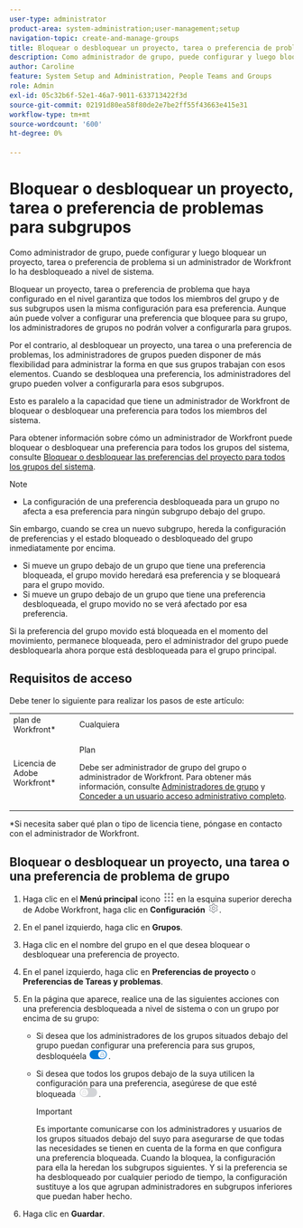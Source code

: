 ```yaml
---
user-type: administrator
product-area: system-administration;user-management;setup
navigation-topic: create-and-manage-groups
title: Bloquear o desbloquear un proyecto, tarea o preferencia de problemas para subgrupos
description: Como administrador de grupo, puede configurar y luego bloquear un proyecto, tarea o preferencia de problema si un administrador de Workfront lo ha desbloqueado a nivel de sistema.
author: Caroline
feature: System Setup and Administration, People Teams and Groups
role: Admin
exl-id: 05c32b6f-52e1-46a7-9011-633713422f3d
source-git-commit: 02191d80ea58f80de2e7be2ff55f43663e415e31
workflow-type: tm+mt
source-wordcount: '600'
ht-degree: 0%

---
```


# Bloquear o desbloquear un proyecto, tarea o preferencia de problemas para subgrupos

Como administrador de grupo, puede configurar y luego bloquear un proyecto, tarea o preferencia de problema si un administrador de Workfront lo ha desbloqueado a nivel de sistema.

Bloquear un proyecto, tarea o preferencia de problema que haya configurado en el nivel garantiza que todos los miembros del grupo y de sus subgrupos usen la misma configuración para esa preferencia. Aunque aún puede volver a configurar una preferencia que bloquee para su grupo, los administradores de grupos no podrán volver a configurarla para grupos.

Por el contrario, al desbloquear un proyecto, una tarea o una preferencia de problemas, los administradores de grupos pueden disponer de más flexibilidad para administrar la forma en que sus grupos trabajan con esos elementos. Cuando se desbloquea una preferencia, los administradores del grupo pueden volver a configurarla para esos subgrupos.

Esto es paralelo a la capacidad que tiene un administrador de Workfront de bloquear o desbloquear una preferencia para todos los miembros del sistema.

Para obtener información sobre cómo un administrador de Workfront puede bloquear o desbloquear una preferencia para todos los grupos del sistema, consulte [Bloquear o desbloquear las preferencias del proyecto para todos los grupos del sistema](../../../administration-and-setup/set-up-workfront/configure-system-defaults/lock-or-unlock-project-preferences-for-groups-system.md).

<!--
<p data-mc-conditions="QuicksilverOrClassic.Draft mode">Unlike other Lock/Unlock articles that start just like this one, we need the steps here. In other areas, the lock/unlock step is part of the article about setting preferences or creating statuses.</p>
-->

>[!NOTE]
>
>* La configuración de una preferencia desbloqueada para un grupo no afecta a esa preferencia para ningún subgrupo debajo del grupo.
>
>  Sin embargo, cuando se crea un nuevo subgrupo, hereda la configuración de preferencias y el estado bloqueado o desbloqueado del grupo inmediatamente por encima.
>
>* Si mueve un grupo debajo de un grupo que tiene una preferencia bloqueada, el grupo movido heredará esa preferencia y se bloqueará para el grupo movido.
>* Si mueve un grupo debajo de un grupo que tiene una preferencia desbloqueada, el grupo movido no se verá afectado por esa preferencia.
>
>  Si la preferencia del grupo movido está bloqueada en el momento del movimiento, permanece bloqueada, pero el administrador del grupo puede desbloquearla ahora porque está desbloqueada para el grupo principal.

## Requisitos de acceso

Debe tener lo siguiente para realizar los pasos de este artículo:

<table style="table-layout:auto"> 
 <col> 
 <col> 
 <tbody> 
  <tr> 
   <td role="rowheader">plan de Workfront*</td> 
   <td>Cualquiera</td> 
  </tr> 
  <tr> 
   <td role="rowheader">Licencia de Adobe Workfront*</td> 
   <td> <p>Plan </p> <p>Debe ser administrador de grupo del grupo o administrador de Workfront. Para obtener más información, consulte <a href="../../../administration-and-setup/manage-groups/group-roles/group-administrators.md" class="MCXref xref">Administradores de grupo</a> y <a href="../../../administration-and-setup/add-users/configure-and-grant-access/grant-a-user-full-administrative-access.md" class="MCXref xref">Conceder a un usuario acceso administrativo completo</a>.</p> </td> 
  </tr> 
 </tbody> 
</table>

&#42;Si necesita saber qué plan o tipo de licencia tiene, póngase en contacto con el administrador de Workfront.

## Bloquear o desbloquear un proyecto, una tarea o una preferencia de problema de grupo

1. Haga clic en el **Menú principal** icono ![](assets/main-menu-icon.png) en la esquina superior derecha de Adobe Workfront, haga clic en **Configuración** ![](assets/gear-icon-settings.png).

1. En el panel izquierdo, haga clic en **Grupos**.
1. Haga clic en el nombre del grupo en el que desea bloquear o desbloquear una preferencia de proyecto.
1. En el panel izquierdo, haga clic en **Preferencias de proyecto** o **Preferencias de Tareas y problemas**.

1. En la página que aparece, realice una de las siguientes acciones con una preferencia desbloqueada a nivel de sistema o con un grupo por encima de su grupo:

   * Si desea que los administradores de los grupos situados debajo del grupo puedan configurar una preferencia para sus grupos, desbloquéela ![](assets/unlock-toggle-button.png).
   * Si desea que todos los grupos debajo de la suya utilicen la configuración para una preferencia, asegúrese de que esté bloqueada ![](assets/lock-toggle-button.png).

      >[!IMPORTANT]
      >
      >Es importante comunicarse con los administradores y usuarios de los grupos situados debajo del suyo para asegurarse de que todas las necesidades se tienen en cuenta de la forma en que configura una preferencia bloqueada. Cuando la bloquea, la configuración para ella la heredan los subgrupos siguientes. Y si la preferencia se ha desbloqueado por cualquier periodo de tiempo, la configuración sustituye a los que agrupan administradores en subgrupos inferiores que puedan haber hecho.

1. Haga clic en **Guardar**.
